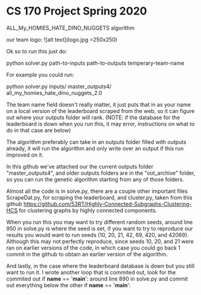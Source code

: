# CS 170 Project Spring 2020
ALL_My_HOMIES_HATE_DINO_NUGGETS algorithm

our team logo:
![alt text](logo.jpg =250x250)

Ok so to run this just do:

python solver.py path-to-inputs path-to-outputs temperary-team-name

For example you could run:

python solver.py inputs/ master_outputs4/ all_my_homies_hate_dino_nuggets_2.0


The team name field doesn't really matter, it just puts that in as your name on a local version of the leaderboard scraped from the web, so it can figure out where your outputs folder will rank. (NOTE: if the database for the leaderboard is down when you run this, it may error, instructions on what to do in that case are below)


The algorithm preferably can take in an outputs folder filled with outputs already, it will run the algorithm and only write over an output if this run improved on it.

In this github we've attached our the current outputs folder "master_outputs4", and older outputs folders are in the "out_archive" folder, so you can run the genetic algorithm starting from any of those folders.


Almost all the code is in solve.py, there are a couple other important files ScrapeDat.py, for scraping the leaderboard, and cluster.py, taken from this github https://github.com/53RT/Highly-Connected-Subgraphs-Clustering-HCS for clustering graphs by highly connected components.


When you run this you may want to try different random seeds, around line 950 in solve.py is where the seed is set, if you want to try to reproduce our results you would want to run seeds (10, 20, 21, 42, 69, 420, and 42069). Although this may not perfectly reproduce, since seeds 10, 20, and 21 were ran on earlier versions of the code, in which case you could go back 1 commit in the github to obtain an earlier version of the algorithm.


And lastly, in the case where the leaderboard database is down but you still want to run it. I wrote another loop that is commited out, look for the commited out if __name__ == '__main__': around line 890 in solve.py and commit out everything below the other if __name__ == '__main__':


